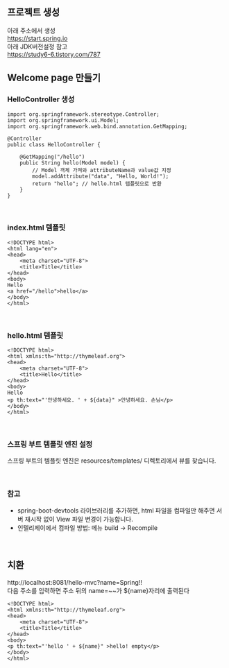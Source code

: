 ## 프로젝트 생성
아래 주소에서 생성<br>
<https://start.spring.io> <br>
아래 JDK버전설정 참고 <br>
<https://study6-6.tistory.com/787>
<br>

## Welcome page 만들기
### HelloController 생성

```
import org.springframework.stereotype.Controller;
import org.springframework.ui.Model;
import org.springframework.web.bind.annotation.GetMapping;

@Controller
public class HelloController {

    @GetMapping("/hello")
    public String hello(Model model) {
        // Model 객체 가져와 attributeName과 value값 지정
        model.addAttribute("data", "Hello, World!");
        return "hello"; // hello.html 템플릿으로 반환
    }
}
```
<br>

### index.html 템플릿
```
<!DOCTYPE html>
<html lang="en">
<head>
    <meta charset="UTF-8">
    <title>Title</title>
</head>
<body>
Hello
<a href="/hello">hello</a>
</body>
</html>
```
<br>

### hello.html 템플릿
```
<!DOCTYPE html>
<html xmlns:th="http://thymeleaf.org">
<head>
    <meta charset="UTF-8">
    <title>Hello</title>
</head>
<body>
Hello
<p th:text="'안녕하세요. ' + ${data}" >안녕하세요. 손님</p>
</body>
</html>
```
<br>

### 스프링 부트 템플릿 엔진 설정
스프링 부트의 템플릿 엔진은 resources/templates/ 디렉토리에서 뷰를 찾습니다.

<br>

### 참고
* spring-boot-devtools 라이브러리를 추가하면, html 파일을 컴파일만 해주면 서버 재시작 없이 View 파일 변경이 가능합니다.
* 인텔리제이에서 컴파일 방법: 메뉴 build -> Recompile

<br>

## 치환
http://localhost:8081/hello-mvc?name=Spring!!
<br>
다음 주소를 입력하면 주소 뒤의 name=~~가 ${name}자리에 출력된다
```
<!DOCTYPE html>
<html xmlns:th="http://thymeleaf.org">
<head>
    <meta charset="UTF-8">
    <title>Title</title>
</head>
<body>
<p th:text="'hello ' + ${name}" >hello! empty</p>
</body>
</html>
```

